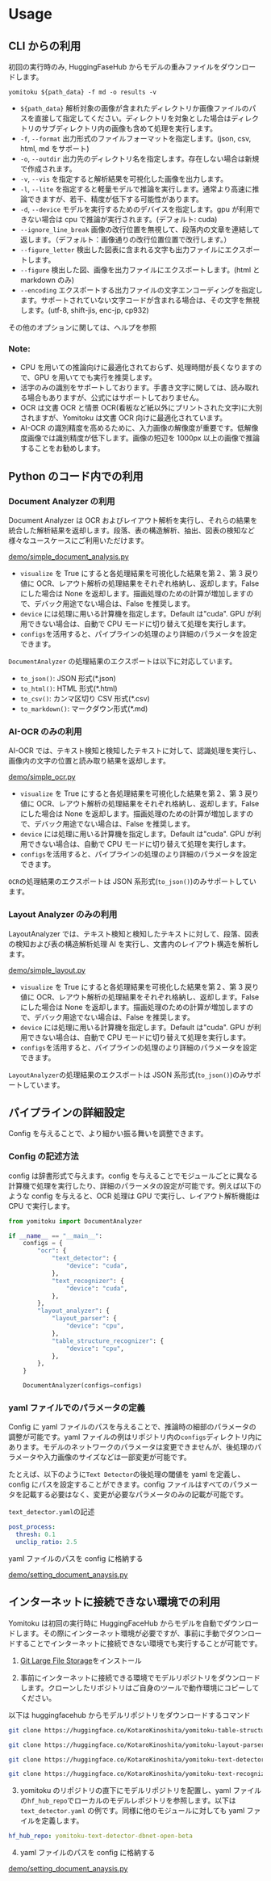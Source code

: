 # Usage

## CLI からの利用

初回の実行時のみ, HuggingFaseHub からモデルの重みファイルをダウンロードします。

```
yomitoku ${path_data} -f md -o results -v
```

- `${path_data}` 解析対象の画像が含まれたディレクトリか画像ファイルのパスを直接して指定してください。ディレクトリを対象とした場合はディレクトリのサブディレクトリ内の画像も含めて処理を実行します。
- `-f`, `--format` 出力形式のファイルフォーマットを指定します。(json, csv, html, md をサポート)
- `-o`, `--outdir` 出力先のディレクトリ名を指定します。存在しない場合は新規で作成されます。
- `-v`, `--vis` を指定すると解析結果を可視化した画像を出力します。
- `-l`, `--lite` を指定すると軽量モデルで推論を実行します。通常より高速に推論できますが、若干、精度が低下する可能性があります。
- `-d`, `--device` モデルを実行するためのデバイスを指定します。gpu が利用できない場合は cpu で推論が実行されます。(デフォルト: cuda)
- `--ignore_line_break` 画像の改行位置を無視して、段落内の文章を連結して返します。（デフォルト：画像通りの改行位置位置で改行します。）
- `--figure_letter` 検出した図表に含まれる文字も出力ファイルにエクスポートします。
- `--figure` 検出した図、画像を出力ファイルにエクスポートします。(html と markdown のみ)
- `--encoding` エクスポートする出力ファイルの文字エンコーディングを指定します。サポートされていない文字コードが含まれる場合は、その文字を無視します。(utf-8, shift-jis, enc-jp, cp932)

その他のオプションに関しては、ヘルプを参照

### Note:

- CPU を用いての推論向けに最適化されておらず、処理時間が長くなりますので、GPU を用いてでも実行を推奨します。
- 活字のみの識別をサポートしております。手書き文字に関しては、読み取れる場合もありますが、公式にはサポートしておりません。
- OCR は文書 OCR と情景 OCR(看板など紙以外にプリントされた文字)に大別されますが、Yomitoku は文書 OCR 向けに最適化されています。
- AI-OCR の識別精度を高めるために、入力画像の解像度が重要です。低解像度画像では識別精度が低下します。画像の短辺を 1000px 以上の画像で推論することをお勧めします。

## Python のコード内での利用

### Document Analyzer の利用

Document Analyzer は OCR およびレイアウト解析を実行し、それらの結果を統合した解析結果を返却します。段落、表の構造解析、抽出、図表の検知など様々なユースケースにご利用いただけます。

<!--codeinclude-->

[demo/simple_document_analysis.py](../demo/simple_document_analysis.py)

<!--/codeinclude-->

- `visualize` を True にすると各処理結果を可視化した結果を第２、第 3 戻り値に OCR、レアウト解析の処理結果をそれぞれ格納し、返却します。False にした場合は None を返却します。描画処理のための計算が増加しますので、デバック用途でない場合は、False を推奨します。
- `device` には処理に用いる計算機を指定します。Default は"cuda". GPU が利用できない場合は、自動で CPU モードに切り替えて処理を実行します。
- `configs`を活用すると、パイプラインの処理のより詳細のパラメータを設定できます。

`DocumentAnalyzer` の処理結果のエクスポートは以下に対応しています。

- `to_json()`: JSON 形式(\*.json)
- `to_html()`: HTML 形式(\*.html)
- `to_csv()`: カンマ区切り CSV 形式(\*.csv)
- `to_markdown()`: マークダウン形式(\*.md)

### AI-OCR のみの利用

AI-OCR では、テキスト検知と検知したテキストに対して、認識処理を実行し、画像内の文字の位置と読み取り結果を返却します。

<!--codeinclude-->

[demo/simple_ocr.py](../demo/simple_ocr.py)

<!--/codeinclude-->

- `visualize` を True にすると各処理結果を可視化した結果を第２、第 3 戻り値に OCR、レアウト解析の処理結果をそれぞれ格納し、返却します。False にした場合は None を返却します。描画処理のための計算が増加しますので、デバック用途でない場合は、False を推奨します。
- `device` には処理に用いる計算機を指定します。Default は"cuda". GPU が利用できない場合は、自動で CPU モードに切り替えて処理を実行します。
- `configs`を活用すると、パイプラインの処理のより詳細のパラメータを設定できます。

`OCR`の処理結果のエクスポートは JSON 系形式(`to_json()`)のみサポートしています。

### Layout Analyzer のみの利用

LayoutAnalyzer では、テキスト検知と検知したテキストに対して、段落、図表の検知および表の構造解析処理 AI を実行し、文書内のレイアウト構造を解析します。

<!--codeinclude-->

[demo/simple_layout.py](../demo/simple_layout.py)

<!--/codeinclude-->

- `visualize` を True にすると各処理結果を可視化した結果を第２、第 3 戻り値に OCR、レアウト解析の処理結果をそれぞれ格納し、返却します。False にした場合は None を返却します。描画処理のための計算が増加しますので、デバック用途でない場合は、False を推奨します。
- `device` には処理に用いる計算機を指定します。Default は"cuda". GPU が利用できない場合は、自動で CPU モードに切り替えて処理を実行します。
- `configs`を活用すると、パイプラインの処理のより詳細のパラメータを設定できます。

`LayoutAnalyzer`の処理結果のエクスポートは JSON 系形式(`to_json()`)のみサポートしています。

## パイプラインの詳細設定

Config を与えることで、より細かい振る舞いを調整できます。

### Config の記述方法

config は辞書形式で与えます。config を与えることでモジュールごとに異なる計算機で処理を実行したり、詳細のパラーメタの設定が可能です。例えば以下のような config を与えると、OCR 処理は GPU で実行し、レイアウト解析機能は CPU で実行します。

```python
from yomitoku import DocumentAnalyzer

if __name__ == "__main__":
    configs = {
        "ocr": {
            "text_detector": {
                "device": "cuda",
            },
            "text_recognizer": {
                "device": "cuda",
            },
        },
        "layout_analyzer": {
            "layout_parser": {
                "device": "cpu",
            },
            "table_structure_recognizer": {
                "device": "cpu",
            },
        },
    }

    DocumentAnalyzer(configs=configs)
```

### yaml ファイルでのパラメータの定義

Config に yaml ファイルのパスを与えることで、推論時の細部のパラメータの調整が可能です。yaml ファイルの例はリポジトリ内の`configs`ディレクトリ内にあります。モデルのネットワークのパラメータは変更できませんが、後処理のパラメータや入力画像のサイズなどは一部変更が可能です。

たとえば、以下のように`Text Detector`の後処理の閾値を yaml を定義し、config にパスを設定することができます。config ファイルはすべてのパラメータを記載する必要はなく、変更が必要なパラメータのみの記載が可能です。

`text_detector.yaml`の記述

```yaml
post_process:
  thresh: 0.1
  unclip_ratio: 2.5
```

yaml ファイルのパスを config に格納する

<!--codeinclude-->

[demo/setting_document_anaysis.py](../demo/setting_document_anaysis.py)

<!--/codeinclude-->

## インターネットに接続できない環境での利用

Yomitoku は初回の実行時に HuggingFaceHub からモデルを自動でダウンロードします。その際にインターネット環境が必要ですが、事前に手動でダウンロードすることでインターネットに接続できない環境でも実行することが可能です。

1. [Git Large File Storage](https://docs.github.com/ja/repositories/working-with-files/managing-large-files/installing-git-large-file-storage)をインストール

2. 事前にインターネットに接続できる環境でモデルリポジトリをダウンロードします。クローンしたリポジトリはご自身のツールで動作環境にコピーしてください。

以下は huggingfacehub からモデルリポジトリをダウンロードするコマンド

```sh
git clone https://huggingface.co/KotaroKinoshita/yomitoku-table-structure-recognizer-rtdtrv2-open-beta

git clone https://huggingface.co/KotaroKinoshita/yomitoku-layout-parser-rtdtrv2-open-beta

git clone https://huggingface.co/KotaroKinoshita/yomitoku-text-detector-dbnet-open-beta

git clone https://huggingface.co/KotaroKinoshita/yomitoku-text-recognizer-parseq-open-beta
```

3. yomitoku のリポジトリの直下にモデルリポジトリを配置し、yaml ファイルの`hf_hub_repo`でローカルのモデルレポジトリを参照します。以下は `text_detector.yaml` の例です。同様に他のモジュールに対しても yaml ファイルを定義します。

```yaml
hf_hub_repo: yomitoku-text-detector-dbnet-open-beta
```

4. yaml ファイルのパスを config に格納する

<!--codeinclude-->

[demo/setting_document_anaysis.py](../demo/setting_document_anaysis.py)

<!--/codeinclude-->
